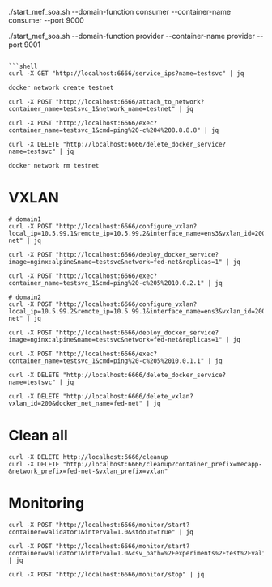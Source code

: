 ./start_mef_soa.sh --domain-function consumer --container-name consumer --port 9000

./start_mef_soa.sh --domain-function provider --container-name provider --port 9001
```

```shell
curl -X GET "http://localhost:6666/service_ips?name=testsvc" | jq
```

```shell
docker network create testnet

curl -X POST "http://localhost:6666/attach_to_network?container_name=testsvc_1&network_name=testnet" | jq
```

```shell
curl -X POST "http://localhost:6666/exec?container_name=testsvc_1&cmd=ping%20-c%204%208.8.8.8" | jq
```

```shell
curl -X DELETE "http://localhost:6666/delete_docker_service?name=testsvc" | jq

docker network rm testnet
```

# VXLAN

```shell
# domain1
curl -X POST "http://localhost:6666/configure_vxlan?local_ip=10.5.99.1&remote_ip=10.5.99.2&interface_name=ens3&vxlan_id=200&dst_port=4789&subnet=10.0.0.0/16&ip_range=10.0.1.0/24&docker_net_name=fed-net" | jq

curl -X POST "http://localhost:6666/deploy_docker_service?image=nginx:alpine&name=testsvc&network=fed-net&replicas=1" | jq

curl -X POST "http://localhost:6666/exec?container_name=testsvc_1&cmd=ping%20-c%205%2010.0.2.1" | jq

# domain2
curl -X POST "http://localhost:6666/configure_vxlan?local_ip=10.5.99.2&remote_ip=10.5.99.1&interface_name=ens3&vxlan_id=200&dst_port=4789&subnet=10.0.0.0/16&ip_range=10.0.2.0/24&docker_net_name=fed-net" | jq

curl -X POST "http://localhost:6666/deploy_docker_service?image=nginx:alpine&name=testsvc&network=fed-net&replicas=1" | jq

curl -X POST "http://localhost:6666/exec?container_name=testsvc_1&cmd=ping%20-c%205%2010.0.1.1" | jq
```

```shell
curl -X DELETE "http://localhost:6666/delete_docker_service?name=testsvc" | jq

curl -X DELETE "http://localhost:6666/delete_vxlan?vxlan_id=200&docker_net_name=fed-net" | jq
```

# Clean all

```shell
curl -X DELETE http://localhost:6666/cleanup
curl -X DELETE "http://localhost:6666/cleanup?container_prefix=mecapp-&network_prefix=fed-net-&vxlan_prefix=vxlan"
```

# Monitoring

```shell
curl -X POST "http://localhost:6666/monitor/start?container=validator1&interval=1.0&stdout=true" | jq

curl -X POST "http://localhost:6666/monitor/start?container=validator1&interval=1.0&csv_path=%2Fexperiments%2Ftest%2Fvalidator1.csv&stdout=true" | jq

curl -X POST "http://localhost:6666/monitor/stop" | jq
```




